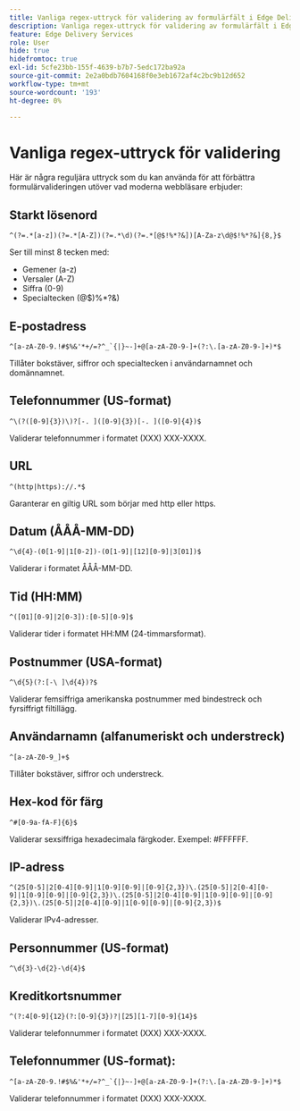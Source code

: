 ```yaml
---
title: Vanliga regex-uttryck för validering av formulärfält i Edge Delivery Services for AEM Forms
description: Vanliga regex-uttryck för validering av formulärfält i Edge Delivery Services for AEM Forms
feature: Edge Delivery Services
role: User
hide: true
hidefromtoc: true
exl-id: 5cfe23bb-155f-4639-b7b7-5edc172ba92a
source-git-commit: 2e2a0bdb7604168f0e3eb1672af4c2bc9b12d652
workflow-type: tm+mt
source-wordcount: '193'
ht-degree: 0%

---
```


# Vanliga regex-uttryck för validering

Här är några reguljära uttryck som du kan använda för att förbättra formulärvalideringen utöver vad moderna webbläsare erbjuder:

## Starkt lösenord

```regex
^(?=.*[a-z])(?=.*[A-Z])(?=.*\d)(?=.*[@$!%*?&])[A-Za-z\d@$!%*?&]{8,}$
```

Ser till minst 8 tecken med:

- Gemener (a-z)
- Versaler (A-Z)
- Siffra (0-9)
- Specialtecken (@$)%*?&amp;)


## E-postadress


```regex
^[a-zA-Z0-9.!#$%&'*+/=?^_`{|}~-]+@[a-zA-Z0-9-]+(?:\.[a-zA-Z0-9-]+)*$
```

Tillåter bokstäver, siffror och specialtecken i användarnamnet och domännamnet.


## Telefonnummer (US-format)

```regex
^\(?([0-9]{3})\)?[-. ]([0-9]{3})[-. ]([0-9]{4})$
```

Validerar telefonnummer i formatet (XXX) XXX-XXXX.



## URL

```regex
^(http|https)://.*$
```

Garanterar en giltig URL som börjar med http eller https.



## Datum (ÅÅÅ-MM-DD)

```regex
^\d{4}-(0[1-9]|1[0-2])-(0[1-9]|[12][0-9]|3[01])$
```

Validerar i formatet ÅÅÅ-MM-DD.


## Tid (HH:MM)

```regex
^([01][0-9]|2[0-3]):[0-5][0-9]$
```

Validerar tider i formatet HH:MM (24-timmarsformat).


## Postnummer (USA-format)

```regex
^\d{5}(?:[-\ ]\d{4})?$
```

Validerar femsiffriga amerikanska postnummer med bindestreck och fyrsiffrigt filtillägg.


## Användarnamn (alfanumeriskt och understreck)

```regex
^[a-zA-Z0-9_]+$
```

Tillåter bokstäver, siffror och understreck.


## Hex-kod för färg

```regex
^#[0-9a-fA-F]{6}$
```

Validerar sexsiffriga hexadecimala färgkoder. Exempel: #FFFFFF.


## IP-adress

```regex
^(25[0-5]|2[0-4][0-9]|1[0-9][0-9]|[0-9]{2,3})\.(25[0-5]|2[0-4][0-9]|1[0-9][0-9]|[0-9]{2,3})\.(25[0-5]|2[0-4][0-9]|1[0-9][0-9]|[0-9]{2,3})\.(25[0-5]|2[0-4][0-9]|1[0-9][0-9]|[0-9]{2,3})$
```

Validerar IPv4-adresser.



## Personnummer (US-format)

```regex
^\d{3}-\d{2}-\d{4}$
```



## Kreditkortsnummer

```regex
^(?:4[0-9]{12}(?:[0-9]{3})?|[25][1-7][0-9]{14}$
```

Validerar telefonnummer i formatet (XXX) XXX-XXXX.



## Telefonnummer (US-format):

```regex
^[a-zA-Z0-9.!#$%&'*+/=?^_`{|}~-]+@[a-zA-Z0-9-]+(?:\.[a-zA-Z0-9-]+)*$
```

Validerar telefonnummer i formatet (XXX) XXX-XXXX.
